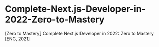 # Complete-Next.js-Developer-in-2022-Zero-to-Mastery
[Zero to Mastery] Complete Next.js Developer in 2022: Zero to Mastery [ENG, 2021]
